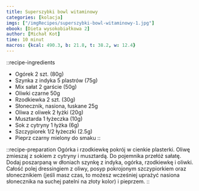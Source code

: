 ```yaml
---
title: Superszybki bowl witaminowy
categories: [kolacja]
imgs: ["/imgRecipes/superszybki-bowl-witaminowy-1.jpg"]
ebook: [Dieta wysokobiałkowa 2]
author: [Michał Kot]
time: 10 minut
macros: {kcal: 490.3, b: 21.8, t: 38.2, w: 12.4}
---
```


::recipe-ingredients
- Ogórek 2 szt. (80g)
- Szynka z indyka 5 plastrów (75g)
- Mix sałat 2 garście (50g)
- Oliwki czarne 50g
- Rzodkiewka 2 szt. (30g)
- Słonecznik, nasiona, łuskane 25g
- Oliwa z oliwek 2 łyżki (20g)
- Musztarda 1 łyżeczka (10g)
- Sok z cytryny 1 łyżka (6g)
- Szczypiorek 1/2 łyżeczki (2.5g)
- Pieprz czarny mielony do smaku
::

::recipe-preparation
Ogórka i rzodkiewkę pokrój w cienkie plasterki.
Oliwę zmieszaj z sokiem z cytryny i musztardą. Do pojemnika przełóż sałatę. Dodaj poszarpaną w dłoniach szynkę z indyka, ogórka, rzodkiewkę i oliwki.
Całość polej dressingiem z oliwy, posyp pokrojonym szczypiorkiem oraz słonecznikiem (jeśli masz czas, to możesz wcześniej uprażyć nasiona słonecznika na suchej patelni na złoty kolor) i pieprzem.
::